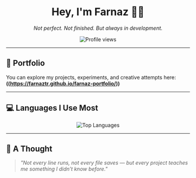 <h1 align="center">Hey, I'm Farnaz 👩‍💻</h1>
<p align="center"><i>Not perfect. Not finished. But always in development.</i></p>

<p align="center">
  <img src="https://komarev.com/ghpvc/?username=farnaztr&label=Profile%20views&color=27ae60&style=flat" alt="Profile views" />
</p>

---

## 🔗 Portfolio

You can explore my projects, experiments, and creative attempts here:  
**((https://farnaztr.github.io/farnaz-portfolio/))**

---

## 💻 Languages I Use Most

<p align="center">
  <img src="https://github-readme-stats.vercel.app/api/top-langs/?username=farnaztr&layout=compact&langs_count=8&theme=default" alt="Top Languages" />
</p>

---

## 🐾 A Thought

> _"Not every line runs, not every file saves — but every project teaches me something I didn’t know before."_
